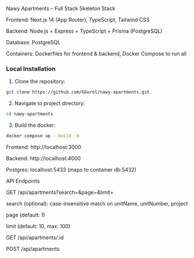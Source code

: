 Nawy Apartments – Full Stack Skeleton
Stack

Frontend: Next.js 14 (App Router), TypeScript, Tailwind CSS

Backend: Node.js + Express + TypeScript + Prisma (PostgreSQL)

Database: PostgreSQL

Containers: Dockerfiles for frontend & backend, Docker Compose to run all


### Local Installation ###

1. Clone the repository:
```bash
git clone https://github.com/GGurol/nawy-apartments.git
```

2. Navigate to project directory:
```bash
cd nawy-apartments
```

3. Build the docker:
```bash
docker compose up --build -d
```


Frontend: http://localhost:3000

Backend: http://localhost:4000

Postgres: localhost:5433 (maps to container db:5432)



API Endpoints

GET /api/apartments?search=&page=&limit=

search (optional): case-insensitive match on unitName, unitNumber, project

page (default: 1)

limit (default: 10, max: 100)

GET /api/apartments/:id

POST /api/apartments

